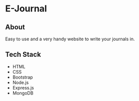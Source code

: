 # E-Journal

## About
Easy to use and a very handy website to write your journals in.

## Tech Stack
- HTML
- CSS
- Bootstrap
- Node.js
- Express.js
- MongoDB
